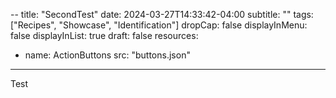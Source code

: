 --
title: "SecondTest"
date: 2024-03-27T14:33:42-04:00
subtitle: ""
tags: ["Recipes", "Showcase", "Identification"]
dropCap: false
displayInMenu: false
displayInList: true
draft: false
resources:
- name: ActionButtons
  src: "buttons.json"
---


Test

